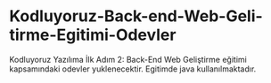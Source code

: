 # Kodluyoruz-Back-end-Web-Geli-tirme-Egitimi-Odevler
Kodluyoruz Yazılıma İlk Adım 2: Back-End Web Geliştirme eğitimi kapsamındaki odevler yuklenecektir. Egitimde java kullanılmaktadır.
